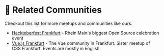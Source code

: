 # :rainbow: Related Communities

Checkout this list for more meetups and communities like ours.

- [Hacktoberfest Frankfurt](https://www.eventbrite.com/e/hacktoberfest-frankfurt-2018-tickets-50225231018) - Rhein Main's biggest Open Source celebration event
- [Vue.js Frankfurt](https://meetup.com/vuejsfrankfurt) - The Vue community in Frankfurt. Sister meetup of CSS Frankfurt. Events are mostly in English
